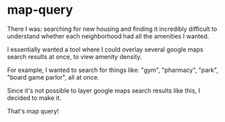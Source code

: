 # map-query

There I was: searching for new housing and finding it incredibly difficult to understand whether each neighborhood had all the amenities I wanted.

I essentially wanted a tool where I could overlay several google maps search results at once, to view amenity density.

For example, I wanted to search for things like: "gym", "pharmacy", "park", "board game parlor", all at once.

Since it's not possible to layer google maps search results like this, I decided to make it.

That's map query!
